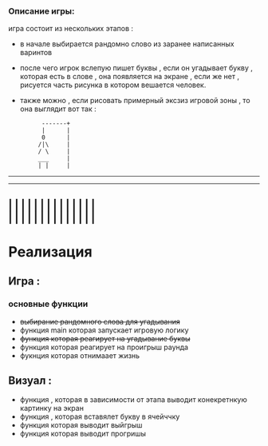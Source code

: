 ### Описание игры: 
игра состоит из нескольких этапов : 
- в начале выбирается рандомно слово из заранее написанных варинтов 
- после чего игрок вслепую пишет буквы , если он угадывает букву , которая есть в слове , она появляется на экране , если же нет , рисуется часть рисунка в котором вешается человек.  
- также можно , если рисовать примерный эксзиз игровой зоны , то она выглядит вот так : 





            -------+ 
            |      |
            0      |
           /|\     |
           / \     |
           ___     |
           | |     |
-------------------------
---------------------------------------------------
|   | |   | |   | |   | |   | |   | |   |   
|   | |   | |   | |   | |   | |   | |   |
---------------------------------------------------
# Реализация 

## Игра : 
### основные функции 
- ~~выбирание рандомного слова для угадывания~~
- функция main которая запускает игровую логику 
- ~~функция которая реагирует на угадывание буквы~~
- функция которая реагирует на проигрыш раунда 
- фукнция которая отнимаает жизнь

## Визуал : 
- функция , которая в зависимости от этапа выводит конекретнкую картинку на экран 
- функция , которая вставялет букву в ячейччку
- функция которая выводит выйгрыш 
- функция которая выводит прогришы 
